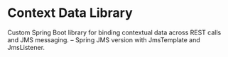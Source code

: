 # Context Data Library
Custom Spring Boot library for binding contextual data across REST calls and JMS messaging. – Spring JMS version with JmsTemplate and JmsListener.
